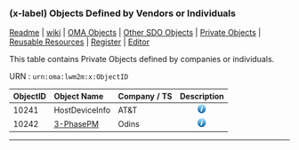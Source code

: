 ### (x-label) Objects Defined by Vendors or Individuals
[Readme](/README.md) | [wiki](https://github.com/OpenMobileAlliance/LwM2M_Register/wiki) | [OMA Objects](OMA_Objects.md) | [Other SDO Objects](/Other_SDO_Objects.md) | [Private Objects](/Private_Objects.md) | [Reusable Resources](/Reusable_Resources.md) | [Register](/Register.md) | [Editor](http://devtoolkit.openmobilealliance.org/OEditor)

This table contains Private Objects defined by companies or individuals.

URN : ```urn:oma:lwm2m:x:ObjectID```

ObjectID  | Object Name                         | Company / TS           | Description
:---------| :-----------------------------------| :----------------------| :-----------------------------------------:
10241     | HostDeviceInfo                      | AT&T                   |  ![alt Text](images/information.png "This LWM2M Object provides a range of host device related information which can be queried by the LWM2M Server. The host device is any integrated device with an embedded cellular radio module")
10242     | [3-PhasePM](http://technical.openmobilealliance.org/tech/profiles/3-PhasePM.xml "xml file")                           | Odins                  | ![alt Text](images/information.png "This Object provides the information to represent a generic 3-Phase Power Meter")

***
